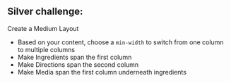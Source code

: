 ## Silver challenge:

Create a Medium Layout

* Based on your content, choose a ```min-width``` to switch from one column to multiple columns
* Make Ingredients span the first column
* Make Directions span the second column
* Make Media span the first column underneath ingredients
